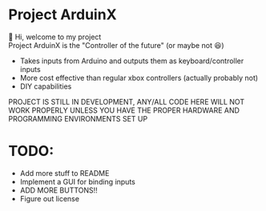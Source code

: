 # Project ArduinX
:wave: Hi, welcome to my project  
Project ArduinX is the "Controller of the future" (or maybe not :satisfied:)

- Takes inputs from Arduino and outputs them as keyboard/controller inputs
- More cost effective than regular xbox controllers (actually probably not)
- DIY capabilities

PROJECT IS STILL IN DEVELOPMENT, ANY/ALL CODE HERE WILL NOT WORK PROPERLY UNLESS YOU HAVE THE PROPER HARDWARE AND PROGRAMMING ENVIRONMENTS SET UP

# TODO:
- Add more stuff to README
- Implement a GUI for binding inputs
- ADD MORE BUTTONS!!
- Figure out license
